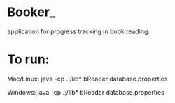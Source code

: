 # Booker_
application for progress tracking in book reading.
# To run:
Mac/Linux:
java -cp .:/lib* bReader database.properties

Windows:
java -cp .;/lib* bReader database.properties
